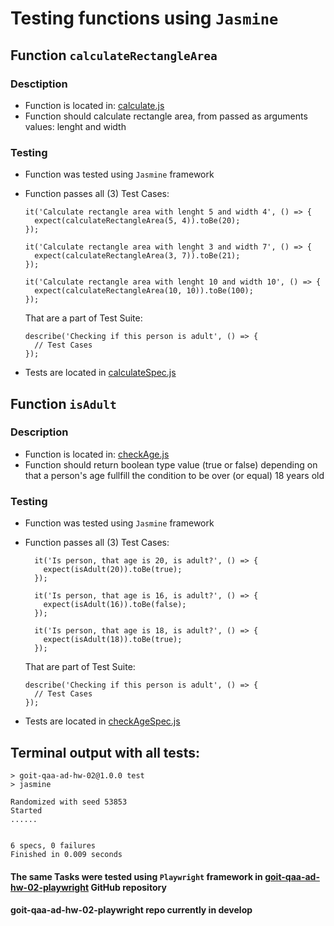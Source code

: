 # Testing functions using `Jasmine`

## Function `calculateRectangleArea`

### Desctiption

- Function is located in: [calculate.js](./calculate.js)
- Function should calculate rectangle area, from passed as arguments values: lenght and width

### Testing

- Function was tested using `Jasmine` framework
- Function passes all (3) Test Cases:

  ```
  it('Calculate rectangle area with lenght 5 and width 4', () => {
    expect(calculateRectangleArea(5, 4)).toBe(20);
  });

  it('Calculate rectangle area with lenght 3 and width 7', () => {
    expect(calculateRectangleArea(3, 7)).toBe(21);
  });

  it('Calculate rectangle area with lenght 10 and width 10', () => {
    expect(calculateRectangleArea(10, 10)).toBe(100);
  });
  ```

  That are a part of Test Suite:

  ```
  describe('Checking if this person is adult', () => {
    // Test Cases
  });
  ```

- Tests are located in [calculateSpec.js](./spec/calculateSpec.js)

## Function `isAdult`

### Description

- Function is located in: [checkAge.js](./checkAge.js)
- Function should return boolean type value (true or false) depending on that a person's age fullfill the condition to be over (or equal) 18 years old

### Testing

- Function was tested using `Jasmine` framework
- Function passes all (3) Test Cases:

  ```
    it('Is person, that age is 20, is adult?', () => {
      expect(isAdult(20)).toBe(true);
    });

    it('Is person, that age is 16, is adult?', () => {
      expect(isAdult(16)).toBe(false);
    });

    it('Is person, that age is 18, is adult?', () => {
      expect(isAdult(18)).toBe(true);
    });
  ```

  That are part of Test Suite:

  ```
  describe('Checking if this person is adult', () => {
    // Test Cases
  });
  ```

- Tests are located in [checkAgeSpec.js](./spec/checkAgeSpec.js)

## Terminal output with all tests:

```
> goit-qaa-ad-hw-02@1.0.0 test
> jasmine

Randomized with seed 53853
Started
......


6 specs, 0 failures
Finished in 0.009 seconds
```

#### The same Tasks were tested using `Playwright` framework in [goit-qaa-ad-hw-02-playwright](https://github.com/MioLuczak/goit-qaa-ad-hw-02-playwright) GitHub repository

#### goit-qaa-ad-hw-02-playwright repo currently in develop

